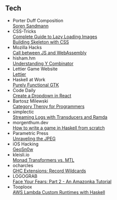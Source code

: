 ## Tech

- Porter Duff Composition  
[Soren Sandmann][pduff]
- CSS-Tricks  
[Complete Guide to Lazy Loading Images][lazyimg]  
[Building Skeleton with CSS][skl]
- Mozilla Hacks  
[Call between JS and WebAssembly][webas1]
- hisham.hm  
[Understanding Y Combinator][hiham]
- Lettier Game Website  
[Lettier][lett]
- Haskell at Work  
[Purely Functional GTK][pgtk]
- Code Daily  
[Create a Dropdown in React][cdly]
- Bartosz Milewski  
[Category Theroy for Programmers][catpr]
- simplectic  
[Streaming Logs with Transducers and Ramda][logr]
- morgenthum.dev  
[How to write a game in Haskell from scratch][morg]
- Parametric Press  
[Unraveling the JPEG][ujpg]
- iOS Hacking  
[GeoSn0w][geo]
- kleisli.io  
[Monad Transformers vs. MTL][klei]
- ocharcles  
[GHC Extensions: Record Wildcards][ocharles]
- LOGOGRAB  
[Face Your Fears: Part 2 - An Amazonka Tutorial][logograb]
- Tooploox  
[AWS Lambda Custom Runtimes with Haskell][tooploox-hs]

[pduff]:http://ssp.impulsetrain.com/porterduff.html
[lazyimg]:https://css-tricks.com/the-complete-guide-to-lazy-loading-images/
[skl]:https://css-tricks.com/building-skeleton-screens-css-custom-properties/
[webas1]:https://hacks.mozilla.org/2018/10/calls-between-javascript-and-webassembly-are-finally-fast-%F0%9F%8E%89/
[hiham]:https://hisham.hm/2011/04/04/understanding-at-last-the-y-combinator-a-programmer-friendly-perspective/
[lett]:https://lettier.com/
[pgtk]:https://haskell-at-work.com/episodes/2019-01-10-purely-functional-gtk-part-1-hello-world.html
[cdly]:https://codedaily.io/tutorials/63/Create-a-Dropdown-in-React-that-Closes-When-the-Body-is-Clicked
[catpr]:https://bartoszmilewski.com/2014/10/28/category-theory-for-programmers-the-preface/
[logr]:https://simplectic.com/blog/2015/ramda-transducers-logs/
[morg]:https://morgenthum.tech/articles/write-haskell-game
[ujpg]:https://parametric.press/issue-01/unraveling-the-jpeg/
[geo]:https://geosn0w.github.io/
[klei]:https://kleisli.io/monad-transformers-vs-mtl/
[ocharles]:https://ocharles.org.uk/posts/2014-12-04-record-wildcards.html
[logograb]:https://blog.logograb.com/face-your-fears-an-amazonka-tutorial/
[tooploox-hs]:https://www.tooploox.com/blog/aws-lambda-custom-runtimes-with-haskell